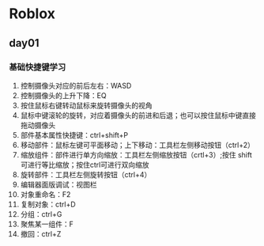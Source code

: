 # Roblox
## day01
### 基础快捷键学习
1.  控制摄像头对应的前后左右：WASD
2.  控制摄像头的上升下降：EQ
3.  按住鼠标右键转动鼠标来旋转摄像头的视角
4.  鼠标中键滚轮的旋转，对应着摄像头的前进和后退；也可以按住鼠标中键直接拖动摄像头
5.  部件基本属性快捷键：ctrl+shift+P
6.  移动部件：鼠标左键可平面移动；上下移动：工具栏左侧移动按钮（ctrl+2）
7.  缩放组件：部件进行单方向缩放：工具栏左侧缩放按钮（crtl+3）;按住 shift 可进行等比缩放；按住ctrl可进行双向缩放
8.  旋转部件：工具栏左侧旋转按钮（ctrl+4）
9.  编辑器面版调试：视图栏
10. 对象重命名：F2
11. 复制对象：ctrl+D
12. 分组：ctrl+G
13. 聚焦某一组件：F
14. 撤回：ctrl+Z
